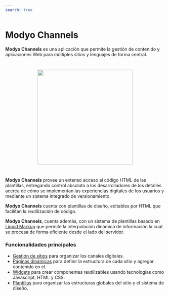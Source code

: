 ```yaml
---
search: true
---
```


# Modyo Channels

**Modyo Channels** es una aplicación que permite la gestión de contenido y aplicaciones Web para múltiples sitios y lenguajes de forma central.

<img src="/assets/img/channels/header.jpg" style="margin: 40px auto; width: 300px; display: block;">

**Modyo Channels** provee un extenso acceso al código HTML de las plantillas, entregando control absoluto a los desarrolladores de los detalles acerca de cómo se implementan las experiencias digitales de los usuarios y mediante un sistema integrado de versionamiento.

**Modyo Channels** cuenta con plantillas de diseño, editables por HTML que facilitan la reutilización de código.

**Modyo Channels**, cuenta además, con un sistema de plantillas basado en [Liquid Markup](/guides/channels/liquid-markup.html) que permite la interpolación dinámica de información la cual se procesa de forma eficiente desde el lado del servidor.

### Funcionalidades principales
- [Gestión de sitios](/guides/channels/sites.html) para organizar los canales digitales.
- [Páginas dinámicas](/guides/channels/pages.html) para definir la estructura de cada sitio y agregar contenido en el.
- [Widgets](/guides/channels/widgets.html) para crear componentes reutilizables usando tecnologías como Javascript, HTML y CSS.
- [Plantillas](/guides/channels/templates.html) para organizar las estructuras globales del sitio y el sistema de diseño.


